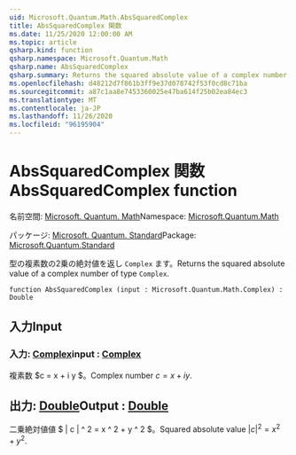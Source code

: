 ```yaml
---
uid: Microsoft.Quantum.Math.AbsSquaredComplex
title: AbsSquaredComplex 関数
ms.date: 11/25/2020 12:00:00 AM
ms.topic: article
qsharp.kind: function
qsharp.namespace: Microsoft.Quantum.Math
qsharp.name: AbsSquaredComplex
qsharp.summary: Returns the squared absolute value of a complex number of type `Complex`.
ms.openlocfilehash: d48212d7f861b3ff9e37d078742f53f0cd8c71ba
ms.sourcegitcommit: a87c1aa8e7453360025e47ba614f25b02ea84ec3
ms.translationtype: MT
ms.contentlocale: ja-JP
ms.lasthandoff: 11/26/2020
ms.locfileid: "96195904"
---
```

# <a name="abssquaredcomplex-function"></a><span data-ttu-id="48c91-102">AbsSquaredComplex 関数</span><span class="sxs-lookup"><span data-stu-id="48c91-102">AbsSquaredComplex function</span></span>

<span data-ttu-id="48c91-103">名前空間: [Microsoft. Quantum. Math](xref:Microsoft.Quantum.Math)</span><span class="sxs-lookup"><span data-stu-id="48c91-103">Namespace: [Microsoft.Quantum.Math](xref:Microsoft.Quantum.Math)</span></span>

<span data-ttu-id="48c91-104">パッケージ: [Microsoft. Quantum. Standard](https://nuget.org/packages/Microsoft.Quantum.Standard)</span><span class="sxs-lookup"><span data-stu-id="48c91-104">Package: [Microsoft.Quantum.Standard](https://nuget.org/packages/Microsoft.Quantum.Standard)</span></span>


<span data-ttu-id="48c91-105">型の複素数の2乗の絶対値を返し `Complex` ます。</span><span class="sxs-lookup"><span data-stu-id="48c91-105">Returns the squared absolute value of a complex number of type `Complex`.</span></span>

```qsharp
function AbsSquaredComplex (input : Microsoft.Quantum.Math.Complex) : Double
```


## <a name="input"></a><span data-ttu-id="48c91-106">入力</span><span class="sxs-lookup"><span data-stu-id="48c91-106">Input</span></span>

### <a name="input--complex"></a><span data-ttu-id="48c91-107">入力: [Complex](xref:Microsoft.Quantum.Math.Complex)</span><span class="sxs-lookup"><span data-stu-id="48c91-107">input : [Complex](xref:Microsoft.Quantum.Math.Complex)</span></span>

<span data-ttu-id="48c91-108">複素数 $c = x + i y $。</span><span class="sxs-lookup"><span data-stu-id="48c91-108">Complex number $c = x + i y$.</span></span>



## <a name="output--double"></a><span data-ttu-id="48c91-109">出力: [Double](xref:microsoft.quantum.lang-ref.double)</span><span class="sxs-lookup"><span data-stu-id="48c91-109">Output : [Double](xref:microsoft.quantum.lang-ref.double)</span></span>

<span data-ttu-id="48c91-110">二乗絶対値値 $ | c | ^ 2 = x ^ 2 + y ^ 2 $。</span><span class="sxs-lookup"><span data-stu-id="48c91-110">Squared absolute value $|c|^2 = x^2 + y^2$.</span></span>
